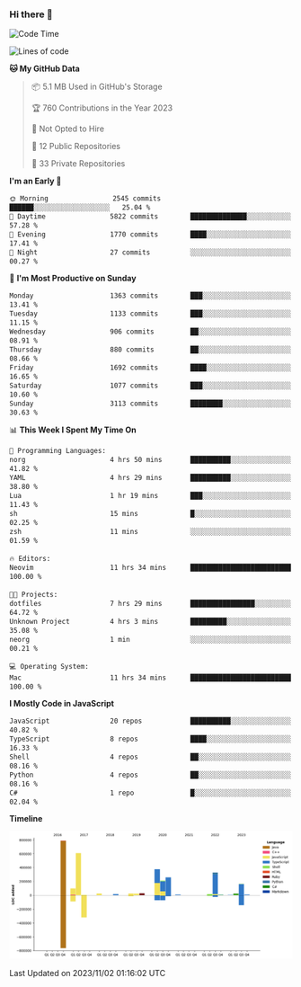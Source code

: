 ### Hi there 👋

<!--
**Clumsy-Coder/Clumsy-Coder** is a ✨ _special_ ✨ repository because its `README.md` (this file) appears on your GitHub profile.

Here are some ideas to get you started:

- 🔭 I’m currently working on ...
- 🌱 I’m currently learning ...
- 👯 I’m looking to collaborate on ...
- 🤔 I’m looking for help with ...
- 💬 Ask me about ...
- 📫 How to reach me: ...
- 😄 Pronouns: ...
- ⚡ Fun fact: ...
-->

<!-- anmol098/waka-readme-stats -->
<!--START_SECTION:waka-->
![Code Time](http://img.shields.io/badge/Code%20Time-436%20hrs%2013%20mins-blue)

![Lines of code](https://img.shields.io/badge/From%20Hello%20World%20I%27ve%20Written-3.0%20million%20lines%20of%20code-blue)

**🐱 My GitHub Data** 

> 📦 5.1 MB Used in GitHub's Storage 
 > 
> 🏆 760 Contributions in the Year 2023
 > 
> 🚫 Not Opted to Hire
 > 
> 📜 12 Public Repositories 
 > 
> 🔑 33 Private Repositories 
 > 
**I'm an Early 🐤** 

```text
🌞 Morning                2545 commits        ██████░░░░░░░░░░░░░░░░░░░   25.04 % 
🌆 Daytime                5822 commits        ██████████████░░░░░░░░░░░   57.28 % 
🌃 Evening                1770 commits        ████░░░░░░░░░░░░░░░░░░░░░   17.41 % 
🌙 Night                  27 commits          ░░░░░░░░░░░░░░░░░░░░░░░░░   00.27 % 
```
📅 **I'm Most Productive on Sunday** 

```text
Monday                   1363 commits        ███░░░░░░░░░░░░░░░░░░░░░░   13.41 % 
Tuesday                  1133 commits        ███░░░░░░░░░░░░░░░░░░░░░░   11.15 % 
Wednesday                906 commits         ██░░░░░░░░░░░░░░░░░░░░░░░   08.91 % 
Thursday                 880 commits         ██░░░░░░░░░░░░░░░░░░░░░░░   08.66 % 
Friday                   1692 commits        ████░░░░░░░░░░░░░░░░░░░░░   16.65 % 
Saturday                 1077 commits        ███░░░░░░░░░░░░░░░░░░░░░░   10.60 % 
Sunday                   3113 commits        ████████░░░░░░░░░░░░░░░░░   30.63 % 
```


📊 **This Week I Spent My Time On** 

```text
💬 Programming Languages: 
norg                     4 hrs 50 mins       ██████████░░░░░░░░░░░░░░░   41.82 % 
YAML                     4 hrs 29 mins       ██████████░░░░░░░░░░░░░░░   38.80 % 
Lua                      1 hr 19 mins        ███░░░░░░░░░░░░░░░░░░░░░░   11.43 % 
sh                       15 mins             █░░░░░░░░░░░░░░░░░░░░░░░░   02.25 % 
zsh                      11 mins             ░░░░░░░░░░░░░░░░░░░░░░░░░   01.59 % 

🔥 Editors: 
Neovim                   11 hrs 34 mins      █████████████████████████   100.00 % 

🐱‍💻 Projects: 
dotfiles                 7 hrs 29 mins       ████████████████░░░░░░░░░   64.72 % 
Unknown Project          4 hrs 3 mins        █████████░░░░░░░░░░░░░░░░   35.08 % 
neorg                    1 min               ░░░░░░░░░░░░░░░░░░░░░░░░░   00.21 % 

💻 Operating System: 
Mac                      11 hrs 34 mins      █████████████████████████   100.00 % 
```

**I Mostly Code in JavaScript** 

```text
JavaScript               20 repos            ██████████░░░░░░░░░░░░░░░   40.82 % 
TypeScript               8 repos             ████░░░░░░░░░░░░░░░░░░░░░   16.33 % 
Shell                    4 repos             ██░░░░░░░░░░░░░░░░░░░░░░░   08.16 % 
Python                   4 repos             ██░░░░░░░░░░░░░░░░░░░░░░░   08.16 % 
C#                       1 repo              █░░░░░░░░░░░░░░░░░░░░░░░░   02.04 % 
```



**Timeline**

![Lines of Code chart](https://raw.githubusercontent.com/Clumsy-Coder/Clumsy-Coder/main/assets/bar_graph.png)


 Last Updated on 2023/11/02 01:16:02 UTC
<!--END_SECTION:waka-->
